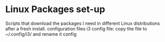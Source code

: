 # Linux Packages set-up
Scripts that download the packages I need in different Linux distributions after a fresh install.
configuration files
i3 config file: copy the file to ~/.config/i3/ and rename it config
